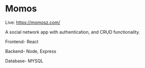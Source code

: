 # Momos
Live: <a href='https://momosz.com/'>https://momosz.com/</a>

A social network app with authentication, and CRUD functionality.

Frontend- React

Backend- Node, Express

Database- MYSQL


